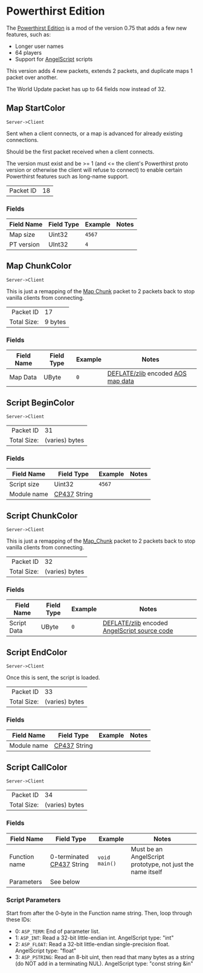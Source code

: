 # Powerthirst Edition

The [Powerthirst Edition](https://www.buildandshoot.com/forums/viewtopic.php?f=13&t=3445) is a mod of the version 0.75 that adds a few new features, such as:

- Longer user names
- 64 players
- Support for [AngelScript](http://www.angelcode.com/angelscript/) scripts

This version adds 4 new packets, extends 2 packets, and duplicate maps 1 packet over another.

The World Update packet has up to 64 fields now instead of 32.

## Map StartColor

`Server->Client`

Sent when a client connects, or a map is advanced for already existing connections.

Should be the first packet received when a client connects.

The version must exist and be >= 1 (and &lt;= the client's Powerthirst proto version or otherwise the client will refuse to connect) to enable certain Powerthirst features such as long-name support.

|||
| ----------: | -------- |
| Packet ID   | 18       |

### Fields

| Field Name | Field Type | Example | Notes |
| ---------- | ---------- | ------- | ----- |
| Map size   | Uint32     | `4567`  |       |
| PT version | UInt32     | `4`     |       |

## Map ChunkColor

`Server->Client`

This is just a remapping of the [Map Chunk](protocol.md#map-chunk) packet to 2 packets back to stop vanilla clients from connecting.

|||
| ----------: | -------- |
| Packet ID   | 17       |
| Total Size: | 9 bytes  |

### Fields

| Field Name | Field Type | Example | Notes                                                                                                                               |
| ---------- | ---------- | ------- | ----------------------------------------------------------------------------------------------------------------------------------- |
| Map Data   | UByte      | `0`     | [DEFLATE/zlib](http://en.wikipedia.org/wiki/DEFLATE) encoded [AOS map data](http://silverspaceship.com/aosmap/aos_file_format.html) |

## Script BeginColor

`Server->Client`

|||
| ----------: | --------       |
| Packet ID   | 31             |
| Total Size: | (varies) bytes |

### Fields

| Field Name  | Field Type                                                 | Example | Notes |
| ----------- | ---------------------------------------------------------- | ------- | ----- |
| Script size | Uint32                                                     | `4567`  |       |
| Module name | [CP437](http://en.wikipedia.org/wiki/Code_page_437) String |         |       |

## Script ChunkColor

`Server->Client`

This is just a remapping of the [Map_Chunk](protocol.md#map-chunk) packet to 2 packets back to stop vanilla clients from connecting.

|||
| ----------: | --------       |
| Packet ID   | 32             |
| Total Size: | (varies) bytes |

### Fields

| Field Name  | Field Type | Example | Notes                                                                                                                         |
| ----------- | ---------- | ------- | ----------------------------------------------------------------------------------------------------------------------------- |
| Script Data | UByte      | `0`     | [DEFLATE/zlib](http://en.wikipedia.org/wiki/DEFLATE) encoded [AngelScript source code](http://www.angelcode.com/angelscript/) |


## Script EndColor

`Server->Client`

Once this is sent, the script is loaded.

|||
| ----------: | --------       |
| Packet ID   | 33             |
| Total Size: | (varies) bytes |

### Fields

| Field Name  | Field Type                                                 | Example | Notes |
| ----------- | ---------------------------------------------------------- | ------- | ----- |
| Module name | [CP437](http://en.wikipedia.org/wiki/Code_page_437) String |         |       |

## Script CallColor

`Server->Client`

|||
| ----------: | --------       |
| Packet ID   | 34             |
| Total Size: | (varies) bytes |

### Fields

| Field Name    | Field Type                                                              | Example       | Notes                                                      |
| ------------- | ----------------------------------------------------------------------- | ------------- | ---------------------------------------------------------- |
| Function name | 0-terminated [CP437](http://en.wikipedia.org/wiki/Code_page_437) String | `void main()` | Must be an AngelScript prototype, not just the name itself |
| Parameters    | See below                                                               |               |                                                            |

### Script Parameters

Start from after the 0-byte in the Function name string. Then, loop through these IDs:

* 0: `ASP_TERM`: End of parameter list.
* 1: `ASP_INT`: Read a 32-bit little-endian int. AngelScript type: "int"
* 2: `ASP_FLOAT`: Read a 32-bit little-endian single-precision float. AngelScript type: "float"
* 3: `ASP_PSTRING`: Read an 8-bit uint, then read that many bytes as a string (do NOT add in a terminating NUL). AngelScript type: "const string &in"
